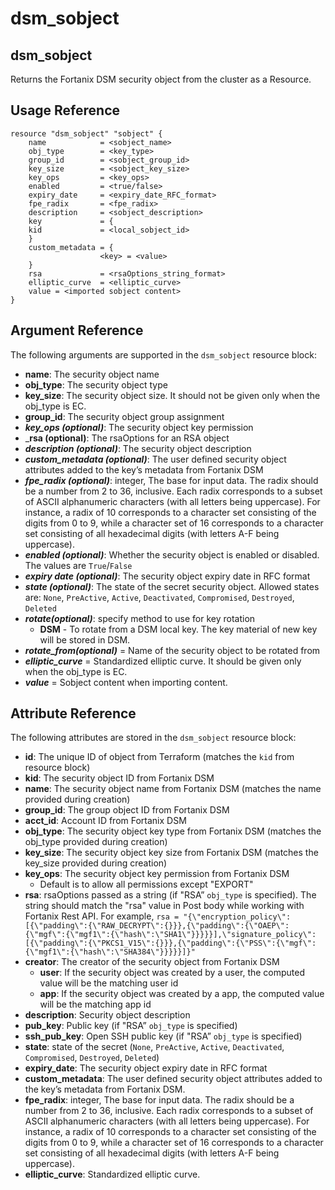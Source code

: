# dsm\_sobject

## dsm\_sobject

Returns the Fortanix DSM security object from the cluster as a Resource.

## Usage Reference

```
resource "dsm_sobject" "sobject" {
    name            = <sobject_name>
    obj_type        = <key_type>
    group_id        = <sobject_group_id>
    key_size        = <sobject_key_size>
    key_ops         = <key_ops>
    enabled         = <true/false>
    expiry_date     = <expiry_date_RFC_format>
    fpe_radix       = <fpe_radix>
    description     = <sobject_description>
    key             = {        
    kid             = <local_sobject_id>     
    }     
    custom_metadata = {        
                    <key> = <value>    
    }
    rsa             = <rsaOptions_string_format>
    elliptic_curve  = <elliptic_curve>
    value = <imported sobject content>
}
```

## Argument Reference

The following arguments are supported in the `dsm_sobject` resource block:

* **name**: The security object name
* **obj\_type**: The security object type
* **key\_size**: The security object size. It should not be given only when the obj_type is EC.
* **group\_id**: The security object group assignment
* _**key\_ops (optional)**_: The security object key permission
* _**rsa (optional)**: The rsaOptions for an RSA object
* _**description (optional)**_: The security object description
* _**custom_metadata (optional)**_: The user defined security object attributes added to the key’s metadata from Fortanix DSM
* _**fpe\_radix (optional)**_: integer, The base for input data. The radix should be a number from 2 to 36, inclusive. Each radix corresponds to a subset of ASCII alphanumeric characters (with all letters being uppercase). For instance, a radix of 10 corresponds to a character set consisting of the digits from 0 to 9, while a character set of 16 corresponds to a character set consisting of all hexadecimal digits (with letters A-F being uppercase).
* _**enabled (optional)**_: Whether the security object is enabled or disabled. The values are `True`/`False` 
* _**expiry date (optional)**_: The security object expiry date in RFC format 
* _**state (optional)**_: The state of the secret security object. Allowed states are: `None`, `PreActive`, `Active`, `Deactivated`, `Compromised`, `Destroyed`, `Deleted`
* _**rotate(optional)**_: specify method to use for key rotation 
  * **DSM** - To rotate from a DSM local key. The key material of new key will be stored in DSM.
* _**rotate_from(optional)**_  = Name of the security object to be rotated from
* _**elliptic_curve**_  = Standardized elliptic curve. It should be given only when the obj_type is EC.
* _**value**_  = Sobject content when importing content.

## Attribute Reference

The following attributes are stored in the `dsm_sobject` resource block:

* **id**: The unique ID of object from Terraform (matches the `kid` from resource block)
* **kid**: The security object ID from Fortanix DSM
* **name**: The security object name from Fortanix DSM (matches the name provided during creation)
*  **group_id**: The group object ID from Fortanix DSM
* **acct\_id**: Account ID from Fortanix DSM
* **obj\_type**: The security object key type from Fortanix DSM (matches the obj_type provided during creation)
* **key\_size**: The security object key size from Fortanix DSM (matches the key_size provided during creation)
* **key\_ops**: The security object key permission from Fortanix DSM
  * Default is to allow all permissions except "EXPORT"
* **rsa**: rsaOptions passed as a string (if "RSA” `obj_type` is specified). The string should match the "rsa" value in Post body while working with Fortanix Rest API. For example, 
`rsa = "{\"encryption_policy\":[{\"padding\":{\"RAW_DECRYPT\":{}}},{\"padding\":{\"OAEP\":{\"mgf\":{\"mgf1\":{\"hash\":\"SHA1\"}}}}}],\"signature_policy\":[{\"padding\":{\"PKCS1_V15\":{}}},{\"padding\":{\"PSS\":{\"mgf\":{\"mgf1\":{\"hash\":\"SHA384\"}}}}}]}"`
* **creator**: The creator of the security object from Fortanix DSM
  * **user**: If the security object was created by a user, the computed value will be the matching user id
  * **app**: If the security object was created by a app, the computed value will be the matching app id
* **description**: Security object description
* **pub\_key**: Public key (if "RSA” `obj_type` is specified)
* **ssh\_pub\_key**: Open SSH public key (if "RSA” `obj_type` is specified)
* **state**: state of the secret (`None`, `PreActive`, `Active`, `Deactivated`, `Compromised`, `Destroyed`, `Deleted`)
* **expiry\_date**: The security object expiry date in RFC format
* **custom\_metadata**: The user defined security object attributes added to the key’s metadata from Fortanix DSM.
* **fpe\_radix**:   integer, The base for input data. The radix should be a number from 2 to 36, inclusive. Each radix corresponds to a subset of ASCII alphanumeric characters (with all letters being uppercase). For instance, a radix of 10 corresponds to a character set consisting of the digits from 0 to 9, while a character set of 16 corresponds to a character set consisting of all hexadecimal digits (with letters A-F being uppercase).
* **elliptic\_curve**: Standardized elliptic curve.
